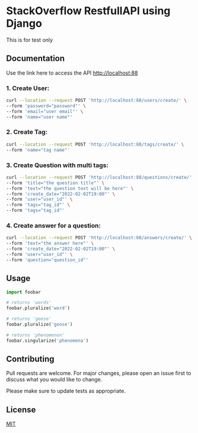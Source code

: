 # StackOverflow RestfullAPI using Django

This is for test only 

## Documentation

Use the link here to access the API [http://localhost:88](http://localhost:88/)

### 1. Create User:

```bash
curl --location --request POST 'http://localhost:88/users/create/' \
--form 'password="password"' \
--form 'email="user email"' \
--form 'name="user name"'
```

### 2. Create Tag:

```bash
curl --location --request POST 'http://localhost:88/tags/create/' \
--form 'name="tag name"'
```

### 3. Create Question with multi tags:

```bash
curl --location --request POST 'http://localhost:88/questions/create/' \
--form 'title="the question title"' \
--form 'text="the question text will be here"' \
--form 'create_date="2022-02-02T19:00"' \
--form 'user="user_id"' \
--form 'tags="tag_id"' \
--form 'tags="tag_id"'
```

### 4. Create answer for a question:

```bash
curl --location --request POST 'http://localhost:88/answers/create/' \
--form 'text="the answer here"' \
--form 'create_date="2022-02-02T19:00"' \
--form 'user="user_id"' \
--form 'question="question_id"'
```

## Usage

```python
import foobar

# returns 'words'
foobar.pluralize('word')

# returns 'geese'
foobar.pluralize('goose')

# returns 'phenomenon'
foobar.singularize('phenomena')
```

## Contributing
Pull requests are welcome. For major changes, please open an issue first to discuss what you would like to change.

Please make sure to update tests as appropriate.

## License
[MIT](https://choosealicense.com/licenses/mit/)